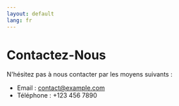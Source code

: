 ```yaml
---
layout: default
lang: fr
---
```


# Contactez-Nous

N'hésitez pas à nous contacter par les moyens suivants :

- Email : contact@example.com
- Téléphone : +123 456 7890
